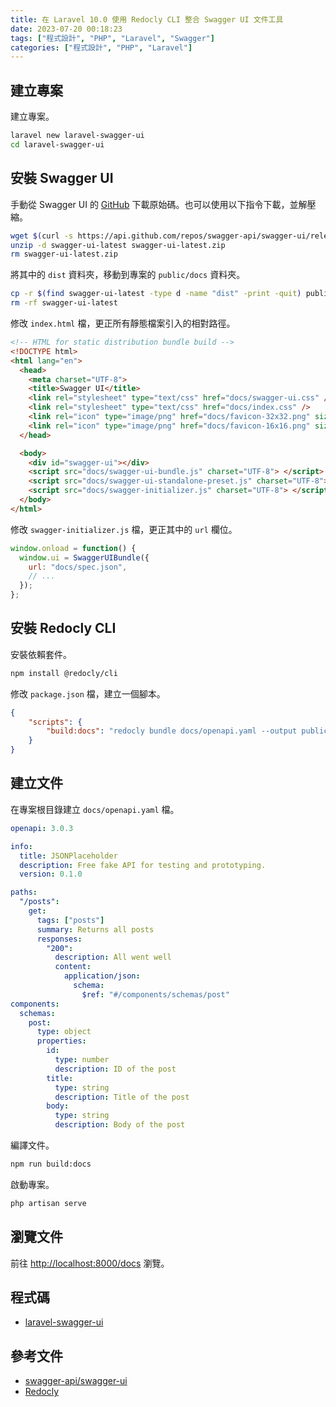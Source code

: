 ```yaml
---
title: 在 Laravel 10.0 使用 Redocly CLI 整合 Swagger UI 文件工具
date: 2023-07-20 00:18:23
tags: ["程式設計", "PHP", "Laravel", "Swagger"]
categories: ["程式設計", "PHP", "Laravel"]
---
```


## 建立專案

建立專案。

```bash
laravel new laravel-swagger-ui
cd laravel-swagger-ui
```

## 安裝 Swagger UI

手動從 Swagger UI 的 [GitHub](https://github.com/swagger-api/swagger-ui/releases) 下載原始碼。也可以使用以下指令下載，並解壓縮。

```bash
wget $(curl -s https://api.github.com/repos/swagger-api/swagger-ui/releases/latest | jq -r ".zipball_url") -O swagger-ui-latest.zip
unzip -d swagger-ui-latest swagger-ui-latest.zip
rm swagger-ui-latest.zip
```

將其中的 `dist` 資料夾，移動到專案的 `public/docs` 資料夾。

```bash
cp -r $(find swagger-ui-latest -type d -name "dist" -print -quit) public/docs
rm -rf swagger-ui-latest
```

修改 `index.html` 檔，更正所有靜態檔案引入的相對路徑。

```html
<!-- HTML for static distribution bundle build -->
<!DOCTYPE html>
<html lang="en">
  <head>
    <meta charset="UTF-8">
    <title>Swagger UI</title>
    <link rel="stylesheet" type="text/css" href="docs/swagger-ui.css" />
    <link rel="stylesheet" type="text/css" href="docs/index.css" />
    <link rel="icon" type="image/png" href="docs/favicon-32x32.png" sizes="32x32" />
    <link rel="icon" type="image/png" href="docs/favicon-16x16.png" sizes="16x16" />
  </head>

  <body>
    <div id="swagger-ui"></div>
    <script src="docs/swagger-ui-bundle.js" charset="UTF-8"> </script>
    <script src="docs/swagger-ui-standalone-preset.js" charset="UTF-8"> </script>
    <script src="docs/swagger-initializer.js" charset="UTF-8"> </script>
  </body>
</html>
```

修改 `swagger-initializer.js` 檔，更正其中的 `url` 欄位。

```js
window.onload = function() {
  window.ui = SwaggerUIBundle({
    url: "docs/spec.json",
    // ...
  });
};
```

## 安裝 Redocly CLI

安裝依賴套件。

```bash
npm install @redocly/cli
```

修改 `package.json` 檔，建立一個腳本。

```json
{
    "scripts": {
        "build:docs": "redocly bundle docs/openapi.yaml --output public/docs/spec.json --ext json"
    }
}
```

## 建立文件

在專案根目錄建立 `docs/openapi.yaml` 檔。

```yaml
openapi: 3.0.3

info:
  title: JSONPlaceholder
  description: Free fake API for testing and prototyping.
  version: 0.1.0

paths:
  "/posts":
    get:
      tags: ["posts"]
      summary: Returns all posts
      responses:
        "200":
          description: All went well
          content:
            application/json:
              schema:
                $ref: "#/components/schemas/post"
components:
  schemas:
    post:
      type: object
      properties:
        id:
          type: number
          description: ID of the post
        title:
          type: string
          description: Title of the post
        body:
          type: string
          description: Body of the post
```

編譯文件。

```bash
npm run build:docs
```

啟動專案。

```bash
php artisan serve
```

## 瀏覽文件

前往 <http://localhost:8000/docs> 瀏覽。

## 程式碼

- [laravel-swagger-ui](https://github.com/memochou1993/laravel-swagger-ui)

## 參考文件

- [swagger-api/swagger-ui](https://github.com/swagger-api/swagger-ui)
- [Redocly](https://redocly.com/docs/cli/commands/bundle/#json)
